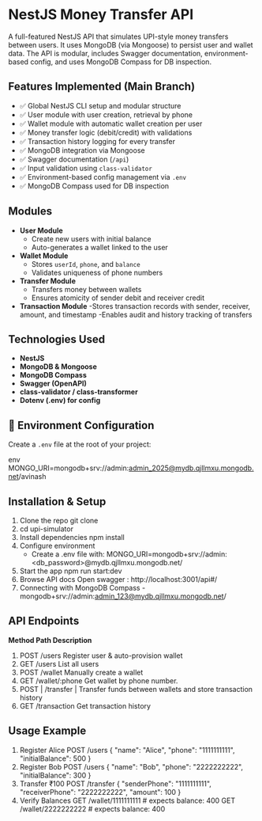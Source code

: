 # NestJS Money Transfer API

A full-featured NestJS API that simulates UPI-style money transfers between users. It uses MongoDB (via Mongoose) to persist user and wallet data. The API is modular, includes Swagger documentation, environment-based config, and uses MongoDB Compass for DB inspection.

##  Features Implemented (Main Branch)

- ✅ Global NestJS CLI setup and modular structure
- ✅ User module with user creation, retrieval by phone
- ✅ Wallet module with automatic wallet creation per user
- ✅ Money transfer logic (debit/credit) with validations
- ✅ Transaction history logging for every transfer
- ✅ MongoDB integration via Mongoose
- ✅ Swagger documentation (`/api`)
- ✅ Input validation using `class-validator`
- ✅ Environment-based config management via `.env`
- ✅ MongoDB Compass used for DB inspection

##  Modules

- **User Module**
  - Create new users with initial balance
  - Auto-generates a wallet linked to the user
- **Wallet Module**
  - Stores `userId`, `phone`, and `balance`
  - Validates uniqueness of phone numbers
- **Transfer Module**
  - Transfers money between wallets
  - Ensures atomicity of sender debit and receiver credit
- **Transaction Module**
  -Stores transaction records with sender, receiver, amount, and timestamp
  -Enables audit and history tracking of transfers

##  Technologies Used

- **NestJS**
- **MongoDB & Mongoose**
- **MongoDB Compass**
- **Swagger (OpenAPI)**
- **class-validator / class-transformer**
- **Dotenv (.env) for config**

## 🔐 Environment Configuration

Create a `.env` file at the root of your project:

env
MONGO_URI=mongodb+srv://admin:admin_2025@mydb.qjllmxu.mongodb.net/avinash



## Installation & Setup
1. Clone the repo git clone <repo-url>
2. cd upi-simulator
3. Install dependencies npm install
4. Configure environment
    * Create a .env file with: MONGO_URI=mongodb+srv://admin:<db_password>@mydb.qjllmxu.mongodb.net/
5. Start the app npm run start:dev
6. Browse API docs Open swagger : http://localhost:3001/api#/
7. Connecting with MongoDB Compass - mongodb+srv://admin:admin_123@mydb.qjllmxu.mongodb.net/
  

## API Endpoints
**Method	Path	Description**
1. POST	/users	Register user & auto-provision wallet
2. GET	/users	List all users
3. POST	/wallet	Manually create a wallet
4. GET	/wallet/:phone	Get wallet by phone number.
5. POST | /transfer | Transfer funds between wallets and store transaction history
6. GET /transaction  Get transaction history

## Usage Example
1. Register Alice POST /users
   { "name": "Alice", "phone": "1111111111", "initialBalance": 500 }
2. Register Bob POST /users
   { "name": "Bob", "phone": "2222222222", "initialBalance": 300 }
3. Transfer ₹100 POST /transfer
   { "senderPhone": "1111111111", "receiverPhone": "2222222222", "amount": 100 }
4. Verify Balances
   GET /wallet/1111111111  # expects balance: 400
   GET /wallet/2222222222  # expects balance: 400
